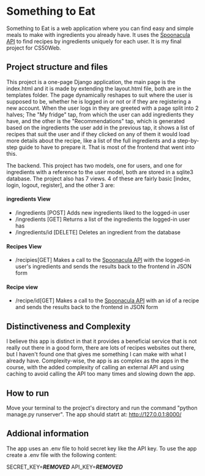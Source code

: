 # Something to Eat

Something to Eat is a web application where you can find easy and simple meals to make with ingredients you already have. It uses the [Spoonacula API](https://spoonacular.com/food-api/docs) to find recipes by ingredients uniquely for each user. It is my final project for CS50Web.

## Project structure and files

This project is a one-page Django application, the main page is the index.html and it is made by extending the layout.html file, both are in the templates folder. The page dynamically reshapes to suit where the user is supposed to be, whether he is logged in or not or if they are registering a new account. When the user logs in they are greeted with a page split into 2 halves; The "My fridge" tap, from which the user can add ingredients they have, and the other is the "Recommendations" tap, which is generated based on the ingredients the user add in the previous tap, it shows a list of recipes that suit the user and if they clicked on any of them it would load more details about the recipe, like a list of the full ingredients and a step-by-step guide to have to prepare it. That is most of the frontend that went into this.

The backend. This project has two models, one for users, and one for ingredients with a reference to the user model, both are stored in a sqlite3 database. The project also has 7 views. 4 of these are fairly basic [index, login, logout, register], and the other 3 are: 

#### ingredients View

- /ingredients [POST] Adds new ingredients liked to the logged-in user
- /ingredients [GET] Returns a list of the ingredients the logged-in user has
- /ingredients/id [DELETE] Deletes an ingredient from the database

#### Recipes View

- /recipies[GET] Makes a call to the  [Spoonacula API](https://spoonacular.com/food-api/docs) with the logged-in user's ingredients and sends the results back to the frontend in JSON form

#### Recipe view

- /recipe/id[GET] Makes a call to the  [Spoonacula API](https://spoonacular.com/food-api/docs) with an id of a recipe and sends the results back to the frontend in JSON form


## Distinctiveness and Complexity

I believe this app is distinct in that it provides a beneficial service that is not really out there in a good form, there are lots of recipes websites out there, but I haven't found one that gives me something I can make with what I already have. Complexity-wise, the app is as complex as the apps in the course, with the added complexity of calling an external API and using caching to avoid calling the API too many times and slowing down the app.

## How to run

Move your terminal to the project's directory and run the command "python manage.py runserver". The app should statrt at: http://127.0.0.1:8000/

## Addional information

The app uses an .env file to hold secret key like the API key.
To use the app create a .env file with the following content:

SECRET_KEY=***REMOVED***
API_KEY=***REMOVED***